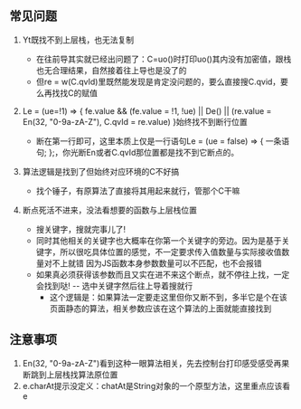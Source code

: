 ## 常见问题

1. Yt既找不到上层栈，也无法复制
   * 在往前导其实就已经出问题了：C=uo()时打印uo()其内没有加密值，跟栈也无合理结果，自然接着往上导也是没了的
   * 但re = w(C.qvId)里既然能发现是肯定没问题的，要么直接搜C.qvid，要么再找找C的赋值

2. Le = (ue=!1) => {
   fe.value && (fe.value = !1,
   !ue) || De() || (re.value = En(32, "0-9a-zA-Z"),
   C.qvId = re.value)
   }始终找不到断行位置
   * 断在第一行即可，这里本质上仅是一行语句Le = (ue = false) => { 一条语句; };，你光断En或者C.qvId那位置都是找不到它断点的。

3. 算法逻辑是找到了但始终对应环境的C不好搞
   * 找个锤子，有原算法了直接将其用起来就行，管那个C干嘛

4. 断点死活不进来，没法看想要的函数与上层栈位置
   * 搜关键字，搜就完事儿了!
   * 同时其他相关的关键字也大概率在你第一个关键字的旁边。因为是基于关键字，所以很吃具体位置的感觉，不一定要求传入值数量与实际接收值数量对不上就错
因为JS函数本身参数数量可以不匹配，也不会报错
   * 如果真必须获得该参数而且又实在进不来这个断点，就不停往上找，一定会找到哒! -- 选中关键字然后往上导着搜就行
     * 这个逻辑是：如果算法一定要走这里但你又断不到，多半它是个在该页面静态的算法，相关参数应该在这个算法的上面就能直接找到

## 注意事项

1. En(32, "0-9a-zA-Z")看到这种一眼算法相关，先去控制台打印感受感受再果断跳到上层栈找算法原位置
2. e.charAt提示没定义：chatAt是String对象的一个原型方法，这里重点应该看e
